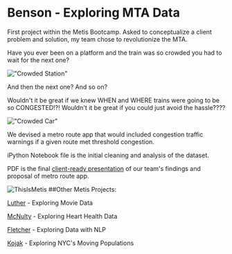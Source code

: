 # Benson - Exploring MTA Data

First project within the Metis Bootcamp. Asked to conceptualize a client problem and solution, my team chose to revolutionize the MTA. 

Have you ever been on a platform and the train was so crowded you had to wait for the next one?

!["Crowded Station"](https://cloud.githubusercontent.com/assets/9892419/7356663/ae32f946-ecf7-11e4-9e2e-c477e7f503db.jpg)

And then the next one? And so on?

Wouldn't it be great if we knew WHEN and WHERE trains were going to be so CONGESTED!?! Wouldn't it be great if you could just avoid the hassle????

!["Crowded Car"](https://cloud.githubusercontent.com/assets/9892419/7356660/ace14fac-ecf7-11e4-86f5-d14d7bbb8c33.jpg)

We devised a metro route app that would included congestion traffic warnings if a given route met threshold congestion. 

iPython Notebook file is the initial cleaning and analysis of the dataset.

PDF is the final [client-ready presentation](http://www.slideshare.net/JessFreaner/jtag-project-bensonrev06 "Slideshare") of our team's findings and proposal of metro route app.


![ThisIsMetis](https://cloud.githubusercontent.com/assets/9892419/7356548/e1a3b3ac-ecf6-11e4-8fb6-be39f563742e.jpg) 
##Other Metis Projects:

[Luther](http://jessicafreaner.github.io/Luther/ "Exploring Movie Data") - Exploring Movie Data

[McNulty](http://jessicafreaner.github.io/McNulty/ "Exploring Heart Health Data") - Exploring Heart Health Data

[Fletcher](http://jessicafreaner.github.io/Fletcher/ "Exploring Data with NLP") - Exploring Data with NLP

[Kojak](http://jessicafreaner.github.io/Kojak/ "Exploring NYC's Moving Populations") - Exploring NYC's Moving Populations

